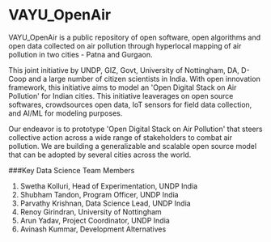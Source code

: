 # VAYU_OpenAir
VAYU_OpenAir is a public repository of open software, open algorithms and open data collected on air pollution through hyperlocal mapping of air pollution in two cities - Patna and Gurgaon. 

This joint initiative by UNDP, GIZ, Govt, University of Nottingham, DA, D-Coop and a large number of citizen scientists in India. With open innovation framework, this initiative aims to model an 'Open Digital Stack on Air Pollution' for Indian cities. This initiative leaverages on open source softwares, crowdsources open data, IoT sensors for field data collection, and AI/ML for modeling purposes.

Our endeavor is to prototype 'Open Digital Stack on Air Pollution' that steers collective action across a wide range of stakeholders to combat air pollution. We are building a generalizable and scalable open source model that can be adopted by several cities across the world.

###Key Data Science Team Members
1. Swetha Kolluri, Head of Experimentation, UNDP India
2. Shubham Tandon, Program Officer, UNDP India
3. Parvathy Krishnan, Data Science Lead, UNDP India
4. Renoy Girindran, University of Nottingham
5. Arun Yadav, Project Coordinator, UNDP India
6. Avinash Kummar, Development Alternatives
   

